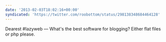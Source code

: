 ```yaml
---
date: '2013-02-03T18:02:16+00:00'
syndicated: 'https://twitter.com/roobottom/status/298138348684464128'
---
```

Dearest #lazyweb — What's the best software for blogging? Either flat files or php please.
